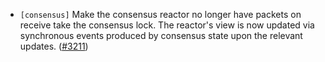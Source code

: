- `[consensus]` Make the consensus reactor no longer have packets on receive take the consensus lock.
The reactor's view is now updated via synchronous events produced by consensus state upon the relevant updates.
  ([\#3211](https://github.com/cometbft/cometbft/pull/3211))
